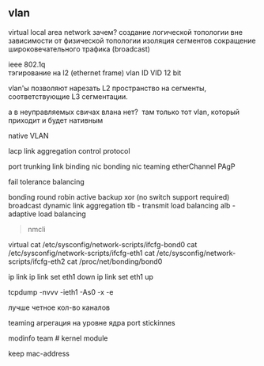 ## vlan

virtual local area network
зачем?
  создание логической топологии вне зависимости от физической топологии
  изоляция сегментов
  сокращение широковечательного трафика (broadcast)

ieee 802.1q  
  тэгирование на l2 (ethernet frame)
  vlan ID VID 12 bit
  
vlan'ы позволяют нарезать L2 пространство на сегменты, соответствующие L3 сегментации.

а в неуправляемых свичах влана нет? 
там только тот vlan, который приходит и будет нативным 

native VLAN

lacp
  link aggregation control protocol
  
  port trunking
  link binding
  nic bonding
  nic teaming
  etherChannel
  PAgP

fail tolerance 
balancing

bonding
  round robin
  active backup
  xor (no switch support required)
  broadcast
  dynamic link aggregation
  tlb - transmit load balancing
  alb - adaptive load balancing

> nmcli

virtual
cat /etc/sysconfig/network-scripts/ifcfg-bond0
cat /etc/sysconfig/network-scripts/ifcfg-eth1
cat /etc/sysconfig/network-scripts/ifcfg-eth2
cat /proc/net/bonding/bond0


ip link
ip link set eth1 down
ip link set eth1 up

tcpdump -nvvv -ieth1
  -As0 -x -e

лучше четное кол-во каналов

teaming
  агрегация на уровне ядра
  port stickinnes
  
modinfo team # kernel module 

keep mac-address 

